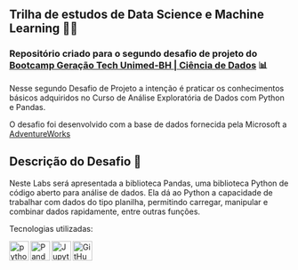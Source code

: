 ## Trilha de estudos de Data Science e Machine Learning :woman_technologist:
### Repositório criado para o segundo desafio de projeto do [Bootcamp Geração Tech Unimed-BH | Ciência de Dados](https://web.dio.me/track/geracao-tech-unimed-bh-ciencia-de-dados/) :bar_chart:

Nesse segundo Desafio de Projeto a intenção é praticar os conhecimentos básicos adquiridos no Curso de Análise Exploratória de Dados com 
Python e Pandas. 

O desafio foi desenvolvido com a base de dados fornecida pela Microsoft a [AdventureWorks](https://learn.microsoft.com/en-us/sql/samples/adventureworks-install-configure?view=sql-server-ver16&tabs=ssms)


## Descrição do Desafio :punch:

Neste Labs será apresentada a biblioteca Pandas, uma biblioteca Python de código aberto para análise de dados. Ela dá ao Python a 
capacidade de trabalhar com dados do tipo planilha, permitindo carregar, manipular e combinar dados rapidamente, entre outras funções.

Tecnologias utilizadas:

<img align="left" alt="python" width="35px" src="https://cdn.jsdelivr.net/gh/devicons/devicon/icons/python/python-original.svg" />
<img align="left" alt="Pandas" width="35px" src="https://cdn.jsdelivr.net/gh/devicons/devicon/icons/pandas/pandas-original.svg" />
<img align="left" alt="Jupyter" width="35px"src="https://cdn.jsdelivr.net/gh/devicons/devicon/icons/jupyter/jupyter-original.svg" />
<img align="left" alt="GitHub" width="35px" src="https://cdn.jsdelivr.net/gh/devicons/devicon/icons/github/github-original.svg"/>

